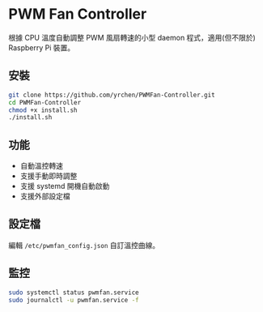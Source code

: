 # PWM Fan Controller

根據 CPU 溫度自動調整 PWM 風扇轉速的小型 daemon 程式，適用(但不限於) Raspberry Pi 裝置。

## 安裝

```bash
git clone https://github.com/yrchen/PWMFan-Controller.git
cd PWMFan-Controller
chmod +x install.sh
./install.sh
```

## 功能
- 自動溫控轉速
- 支援手動即時調整
- 支援 systemd 開機自動啟動
- 支援外部設定檔

## 設定檔

編輯 `/etc/pwmfan_config.json` 自訂溫控曲線。

## 監控
```bash
sudo systemctl status pwmfan.service
sudo journalctl -u pwmfan.service -f
```
